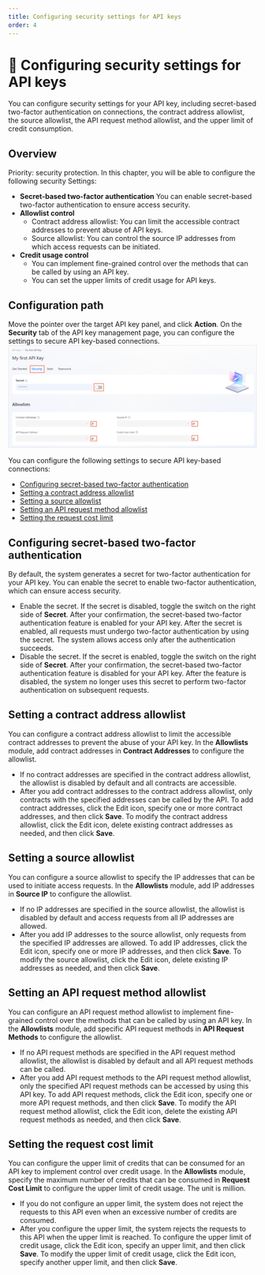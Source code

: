 ```yaml
---
title: Configuring security settings for API keys
order: 4
---
```


# 👷 Configuring security settings for API keys
You can configure security settings for your API key, including secret-based two-factor authentication on connections, the contract address allowlist, the source allowlist, the API request method allowlist, and the upper limit of credit consumption. 

## Overview
Priority: security protection.
In this chapter, you will be able to configure the following security Settings:
- **Secret-based two-factor authentication**
   You can enable secret-based two-factor authentication to ensure access security. 
- **Allowlist control**
   - Contract address allowlist: You can limit the accessible contract addresses to prevent abuse of API keys. 
   - Source allowlist: You can control the source IP addresses from which access requests can be initiated. 
- **Credit usage control**
   - You can implement fine-grained control over the methods that can be called by using an API key. 
   - You can set the upper limits of credit usage for API keys.

## Configuration path
Move the pointer over the target API key panel, and click **Action**. On the **Security** tab of the API key management page, you can configure the settings to secure API key-based connections.
![security-config.png](./images/security-config.png)

You can configure the following settings to secure API key-based connections:
- [Configuring secret-based two-factor authentication](#configuring-secret-based-two-factor-authentication)
- [Setting a contract address allowlist](#setting-a-contract-address-allowlist)
- [Setting a source allowlist](#setting-a-source-allowlist)
- [Setting an API request method allowlist](#setting-an-api-request-method-allowlist)
- [Setting the request cost limit](#setting-the-request-cost-limit)

## Configuring secret-based two-factor authentication
By default, the system generates a secret for two-factor authentication for your API key. You can enable the secret to enable two-factor authentication, which can ensure access security. 
- Enable the secret.
   If the secret is disabled, toggle the switch on the right side of **Secret**. After your confirmation, the secret-based two-factor authentication feature is enabled for your API key. After the secret is enabled, all requests must undergo two-factor authentication by using the secret. The system allows access only after the authentication succeeds. 
- Disable the secret.
   If the secret is enabled, toggle the switch on the right side of **Secret**. After your confirmation, the secret-based two-factor authentication feature is disabled for your API key. After the feature is disabled, the system no longer uses this secret to perform two-factor authentication on subsequent requests. 

## Setting a contract address allowlist
You can configure a contract address allowlist to limit the accessible contract addresses to prevent the abuse of your API key.
In the **Allowlists** module, add contract addresses in **Contract Addresses** to configure the allowlist. 
- If no contract addresses are specified in the contract address allowlist, the allowlist is disabled by default and all contracts are accessible. 
- After you add contract addresses to the contract address allowlist, only contracts with the specified addresses can be called by the API.
   To add contract addresses, click the Edit icon, specify one or more contract addresses, and then click **Save**.
   To modify the contract address allowlist, click the Edit icon, delete existing contract addresses as needed, and then click **Save**. 

## Setting a source allowlist
You can configure a source allowlist to specify the IP addresses that can be used to initiate access requests.
In the **Allowlists** module, add IP addresses in **Source IP** to configure the allowlist. 
- If no IP addresses are specified in the source allowlist, the allowlist is disabled by default and access requests from all IP addresses are allowed. 
- After you add IP addresses to the source allowlist, only requests from the specified IP addresses are allowed.
   To add IP addresses, click the Edit icon, specify one or more IP addresses, and then click **Save**.
   To modify the source allowlist, click the Edit icon, delete existing IP addresses as needed, and then click **Save**. 

## Setting an API request method allowlist
You can configure an API request method allowlist to implement fine-grained control over the methods that can be called by using an API key.
In the **Allowlists** module, add specific API request methods in **API Request Methods** to configure the allowlist. 
- If no API request methods are specified in the API request method allowlist, the allowlist is disabled by default and all API request methods can be called. 
- After you add API request methods to the API request method allowlist, only the specified API request methods can be accessed by using this API key.
   To add API request methods, click the Edit icon, specify one or more API request methods, and then click **Save**.
   To modify the API request method allowlist, click the Edit icon, delete the existing API request methods as needed, and then click **Save**. 

## Setting the request cost limit
You can configure the upper limit of credits that can be consumed for an API key to implement control over credit usage.
In the **Allowlists** module, specify the maximum number of credits that can be consumed in **Request Cost Limit** to configure the upper limit of credit usage. The unit is million. 
- If you do not configure an upper limit, the system does not reject the requests to this API even when an excessive number of credits are consumed. 
- After you configure the upper limit, the system rejects the requests to this API when the upper limit is reached.
   To configure the upper limit of credit usage, click the Edit icon, specify an upper limit, and then click **Save**.
   To modify the upper limit of credit usage, click the Edit icon, specify another upper limit, and then click **Save**.